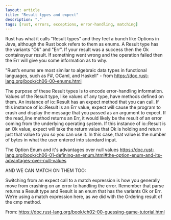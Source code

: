 ```yaml
---
layout: article
title: "Result types and expect"
description: "."
tags: [rust, errors, exceptions, error-handling, matching]
---
```


Rust has what it calls "Result types" and they feel a bunch like Options in Java, although the Rust book refers to them as enums. A Result type has the variants "Ok" and "Err".  If your result was a success then the Ok containsyour result.  If something went wrong and the operation failed then the Err will give you some information as to why.

"Rust’s enums are most similar to algebraic data types in functional languages, such as F#, OCaml, and Haskell" - from https://doc.rust-lang.org/book/ch06-00-enums.html


The purpose of these Result types is to encode error-handling information. Values of the Result type, like values of any type, have methods defined on them. An instance of io::Result has an expect method that you can call. If this instance of io::Result is an Err value, expect will cause the program to crash and display the message that you passed as an argument to expect. If the read_line method returns an Err, it would likely be the result of an error coming from the underlying operating system. If this instance of io::Result is an Ok value, expect will take the return value that Ok is holding and return just that value to you so you can use it. In this case, that value is the number of bytes in what the user entered into standard input.


The Option Enum and it's advantages over null values
https://doc.rust-lang.org/book/ch06-01-defining-an-enum.html#the-option-enum-and-its-advantages-over-null-values

AND WE CAN MATCH ON THEM TOO:

Switching from an expect call to a match expression is how you generally move from crashing on an error to handling the error. Remember that parse returns a Result type and Result is an enum that has the variants Ok or Err. We’re using a match expression here, as we did with the Ordering result of the cmp method.

From: https://doc.rust-lang.org/book/ch02-00-guessing-game-tutorial.html

